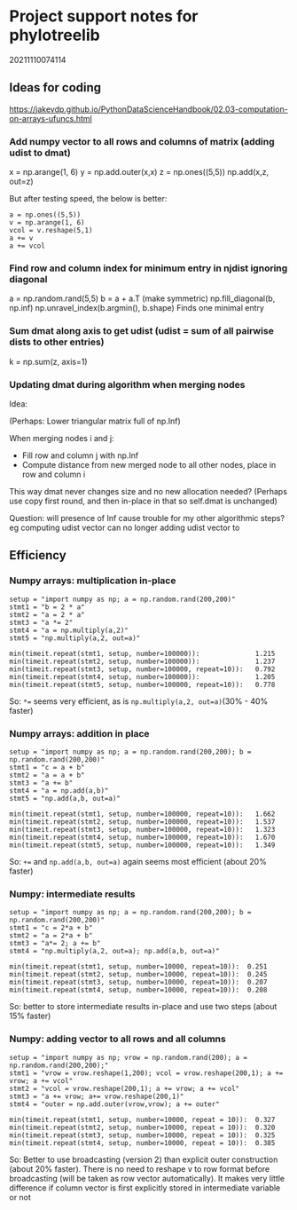 # Project support notes for phylotreelib
20211110074114

## Ideas for coding

https://jakevdp.github.io/PythonDataScienceHandbook/02.03-computation-on-arrays-ufuncs.html

### Add numpy vector to all rows and columns of matrix (adding udist to dmat)

x = np.arange(1, 6)
y = np.add.outer(x,x)
z = np.ones((5,5))
np.add(x,z, out=z)

But after testing speed, the below is better:

    a = np.ones((5,5))
    v = np.arange(1, 6)
    vcol = v.reshape(5,1)
    a += v
    a += vcol

### Find row and column index for minimum entry in njdist ignoring diagonal

a = np.random.rand(5,5)
b = a + a.T  (make symmetric)
np.fill_diagonal(b, np.inf)
np.unravel_index(b.argmin(), b.shape)   Finds one minimal entry

### Sum dmat along axis to get udist (udist = sum of all pairwise dists to other entries)

k = np.sum(z, axis=1)

### Updating dmat during algorithm when merging nodes

Idea: 

(Perhaps: Lower triangular matrix full of np.Inf)

When merging nodes i and j:
* Fill row and column j with np.Inf
* Compute distance from new merged node to all other nodes, place in row and column i

This way dmat never changes size and no new allocation needed? 
(Perhaps use copy first round, and then in-place in that so self.dmat is unchanged)

Question: will presence of Inf cause trouble for my other algorithmic steps? eg computing udist vector can no longer adding udist vector to

## Efficiency

### Numpy arrays: multiplication in-place

    setup = "import numpy as np; a = np.random.rand(200,200)"
    stmt1 = "b = 2 * a"
    stmt2 = "a = 2 * a"
    stmt3 = "a *= 2"
    stmt4 = "a = np.multiply(a,2)"
    stmt5 = "np.multiply(a,2, out=a)"
    
    min(timeit.repeat(stmt1, setup, number=100000)):              1.215
    min(timeit.repeat(stmt2, setup, number=100000)):              1.237
    min(timeit.repeat(stmt3, setup, number=100000, repeat=10)):   0.792
    min(timeit.repeat(stmt4, setup, number=100000)):              1.205
    min(timeit.repeat(stmt5, setup, number=100000, repeat=10)):   0.778

So: `*=` seems very efficient, as is `np.multiply(a,2, out=a)`(30% - 40% faster)

### Numpy arrays: addition in place

    setup = "import numpy as np; a = np.random.rand(200,200); b = np.random.rand(200,200)"
    stmt1 = "c = a + b"
    stmt2 = "a = a + b"
    stmt3 = "a += b"
    stmt4 = "a = np.add(a,b)"
    stmt5 = "np.add(a,b, out=a)"

    min(timeit.repeat(stmt1, setup, number=100000, repeat=10)):   1.662
    min(timeit.repeat(stmt2, setup, number=100000, repeat=10)):   1.537
    min(timeit.repeat(stmt3, setup, number=100000, repeat=10)):   1.323
    min(timeit.repeat(stmt4, setup, number=100000, repeat=10)):   1.670
    min(timeit.repeat(stmt5, setup, number=100000, repeat=10)):   1.349

So: `+=` and `np.add(a,b, out=a)` again seems most efficient (about 20% faster)

### Numpy: intermediate results

    setup = "import numpy as np; a = np.random.rand(200,200); b = np.random.rand(200,200)"
    stmt1 = "c = 2*a + b"
    stmt2 = "a = 2*a + b"
    stmt3 = "a*= 2; a += b"
    stmt4 = "np.multiply(a,2, out=a); np.add(a,b, out=a)"
    
    min(timeit.repeat(stmt1, setup, number=10000, repeat=10)):  0.251
    min(timeit.repeat(stmt2, setup, number=10000, repeat=10)):  0.245
    min(timeit.repeat(stmt3, setup, number=10000, repeat=10)):  0.207
    min(timeit.repeat(stmt4, setup, number=10000, repeat=10)):  0.208
    
So: better to store intermediate results in-place and use two steps (about 15% faster)

### Numpy: adding vector to all rows and all columns

    setup = "import numpy as np; vrow = np.random.rand(200); a = np.random.rand(200,200);"
    stmt1 = "vrow = vrow.reshape(1,200); vcol = vrow.reshape(200,1); a += vrow; a += vcol"
    stmt2 = "vcol = vrow.reshape(200,1); a += vrow; a += vcol"
    stmt3 = "a += vrow; a+= vrow.reshape(200,1)"
    stmt4 = "outer = np.add.outer(vrow,vrow); a += outer"
    
    min(timeit.repeat(stmt1, setup, number=10000, repeat = 10)):  0.327
    min(timeit.repeat(stmt2, setup, number=10000, repeat = 10)):  0.320
    min(timeit.repeat(stmt3, setup, number=10000, repeat = 10)):  0.325
    min(timeit.repeat(stmt4, setup, number=10000, repeat = 10)):  0.385
    
So: Better to use broadcasting (version 2) than explicit outer construction (about 20% faster). There is no need to reshape v to row format before broadcasting (will be taken as row vector automatically). It makes very little difference if column vector is first explicitly stored in intermediate variable or not


#### 